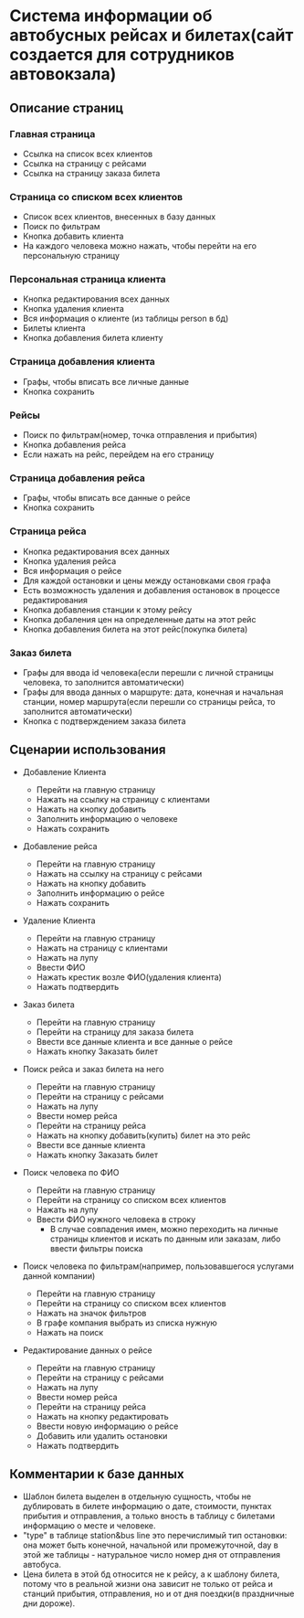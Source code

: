 Система информации об автобусных рейсах и билетах(сайт создается для сотрудников автовокзала)
======================================
Описание страниц
-----------------------
### Главная страница
- Ссылка на список всех клиентов
- Ссылка на страницу с рейсами
- Ссылка на страницу заказа билета

### Страница со списком всех клиентов
- Список всех клиентов, внесенных в базу данных
- Поиск по фильтрам
- Кнопка добавить клиента
- На каждого человека можно нажать, чтобы перейти на его персональную страницу

### Персональная страница клиента
- Кнопка редактирования всех данных
- Кнопка удаления клиента
- Вся информация о клиенте (из таблицы person в бд)
- Билеты клиента
- Кнопка добавления билета клиенту

### Страница добавления клиента
- Графы, чтобы вписать все личные данные
- Кнопка сохранить

### Рейсы
- Поиск по фильтрам(номер, точка отправления и прибытия)
- Кнопка добавления рейса
- Если нажать на рейс, перейдем на его страницу

### Страница добавления рейса
- Графы, чтобы вписать все данные о рейсе
- Кнопка сохранить

### Страница рейса
- Кнопка редактирования всех данных
- Кнопка удаления рейса
- Вся информация о рейсе
- Для каждой остановки и цены между остановками своя графа
- Есть возможность удаления и добавления остановок в процессе редактирования
- Кнопка добавления станции к этому рейсу
- Кнопка добаления цен на определенные даты на этот рейс
- Кнопка добавления билета на этот рейс(покупка билета)

### Заказ билета
- Графы для ввода id человека(если перешли с личной страницы человека, то заполнится автоматически)
- Графы для ввода данных о маршруте: дата, конечная и начальная станции, номер маршрута(если перешли со страницы рейса, то заполнится автоматически)
- Кнопка с подтверждением заказа билета


Сценарии использования
----------------------

- Добавление Клиента
    - Перейти на главную страницу
    - Нажать на ссылку на страницу с клиентами
    - Нажать на кнопку добавить
    - Заполнить информацию о человеке
    - Нажать сохранить

- Добавление рейса
    - Перейти на главную страницу
    - Нажать на ссылку на страницу с рейсами
    - Нажать на кнопку добавить
    - Заполнить информацию о рейсе
    - Нажать сохранить

- Удаление Клиента
    - Перейти на главную страницу
    - Нажать на страницу с клиентами
    - Нажать на лупу
    - Ввести ФИО
    - Нажать крестик возле ФИО(удаления клиента)
    - Нажать подтвердить
    
- Заказ билета
	- Перейти на главную страницу
	- Перейти на страницу для заказа билета
	- Ввести все данные клиента и все данные о рейсе
	- Нажать кнопку Заказать билет
	
- Поиск рейса и заказ билета на него
	- Перейти на главную страницу
	- Перейти на страницу с рейсами
	- Нажать на лупу
	- Ввести номер рейса
	- Перейти на страницу рейса
	- Нажать на кнопку добавить(купить) билет на это рейс
	- Ввести все данные клиента
	- Нажать кнопку Заказать билет
	
- Поиск человека по ФИО
	- Перейти на главную страницу
	- Перейти на страницу со списком всех клиентов
	- Нажать на лупу
	- Ввести ФИО нужного человека в строку
		- В случае совпадения имен, можно переходить на личные страницы клиентов и искать по данным или заказам, либо ввести фильтры поиска

- Поиск человека по фильтрам(например, пользовавшегося услугами данной компании)
    - Перейти на главную страницу
	- Перейти на страницу со списком всех клиентов
	- Нажать на значок фильтров
	- В  графе компания выбрать из списка нужную
	- Нажать на поиск


- Редактирование данных о рейсе
    - Перейти на главную страницу
	- Перейти на страницу с рейсами
	- Нажать на лупу
	- Ввести номер рейса
	- Перейти на страницу рейса
	- Нажать на кнопку редактировать
	- Ввести новую информацию о рейсе
	- Добавить или удалить остановки
	- Нажать подтвердить

Комментарии к базе данных
---------------------------

- Шаблон билета выделен в отдельную сущность, чтобы не дублировать в билете информацию о дате, стоимости, пунктах прибытия и отправления, а только вность в таблицу с билетами информацию о месте и человеке.
- "type"  в таблице station&bus line это перечислимый тип остановки: она может быть конечной, начальной или промежуточной, day в этой же таблицы - натуральное число номер дня от отправления автобуса.
- Цена билета в этой бд относится не к рейсу, а к шаблону билета, потому что в реальной жизни она зависит не только от рейса и станций прибытия, отправления, но и от дня поездки(в праздничные дни дороже).


